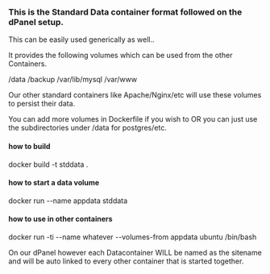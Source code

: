 
### This is the Standard Data container format followed on the dPanel setup.

This can be easily used generically as well..

It provides the following volumes which can be used from the other Containers.

/data
/backup
/var/lib/mysql
/var/www


Our other standard containers like Apache/Nginx/etc will use these volumes to persist their data.

You can add more volumes in Dockerfile if you wish to OR you can just use the subdirectories under /data for postgres/etc.

#### how to build
docker build -t stddata .

#### how to start a data volume
docker run --name appdata stddata

#### how to use in other containers
docker run -ti --name whatever --volumes-from appdata ubuntu /bin/bash


On our dPanel however each Datacontainer WILL be named as the sitename
and will be auto linked to every other container that is started together.
